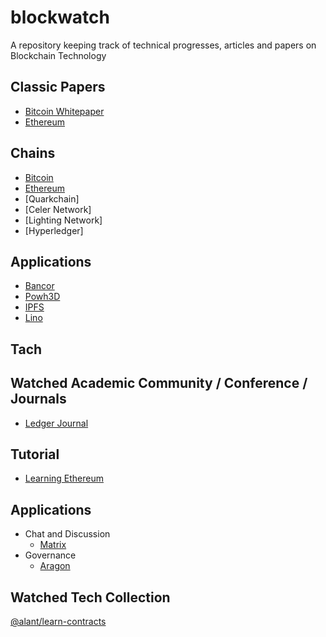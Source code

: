 # blockwatch
A repository keeping track of technical progresses, articles and papers on Blockchain Technology

## Classic Papers
- [Bitcoin Whitepaper](https://bitcoin.org/bitcoin.pdf)
- [Ethereum](https://github.com/ethereum/wiki/wiki/White-Paper)

## Chains
- [Bitcoin](http://blockchain.io)
- [Ethereum](https://ethereum.org/)
- [Quarkchain]
- [Celer Network]
- [Lighting Network]
- [Hyperledger]

## Applications
- [Bancor](https://bancor.network)
- [Powh3D](https://powh.io/)
- [IPFS](https://ipfs.io/)
- [Lino](http://lino.network)


## Tach

## Watched Academic Community / Conference / Journals
- [Ledger Journal](https://ledgerjournal.org/ojs/index.php/ledger)

## Tutorial 
 - [Learning Ethereum](https://ethereumbook.info/)

## Applications
- Chat and Discussion
  - [Matrix](https://matrix.org)
- Governance
  - [Aragon](https://github.com/aragon)

## Watched Tech Collection
[@alant/learn-contracts](https://github.com/alant/learn-contracts)
